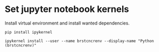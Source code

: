 # Set jupyter notebook kernels

Install virtual environment and install wanted dependencies.

```
pip install ipykernel

ipykernel install --user --name brstcncrenv --display-name "Python (brstcncrenv)"
```
